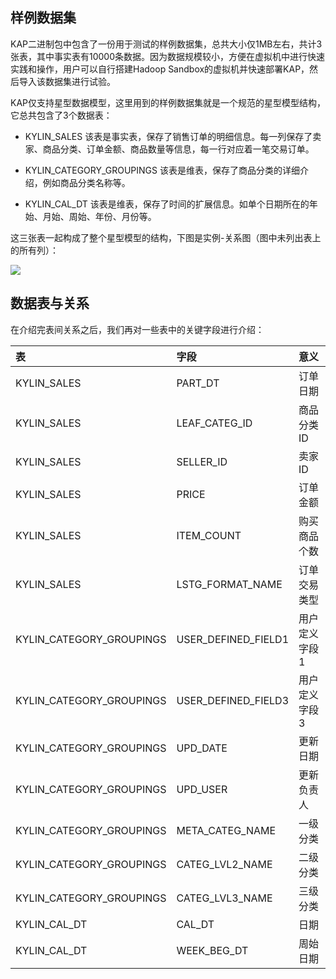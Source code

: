 ## 样例数据集KAP二进制包中包含了一份用于测试的样例数据集，总共大小仅1MB左右，共计3张表，其中事实表有10000条数据。因为数据规模较小，方便在虚拟机中进行快速实践和操作，用户可以自行搭建Hadoop Sandbox的虚拟机并快速部署KAP，然后导入该数据集进行试验。KAP仅支持星型数据模型，这里用到的样例数据集就是一个规范的星型模型结构，它总共包含了3个数据表：* KYLIN\_SALES该表是事实表，保存了销售订单的明细信息。每一列保存了卖家、商品分类、订单金额、商品数量等信息，每一行对应着一笔交易订单。* KYLIN\_CATEGORY\_GROUPINGS该表是维表，保存了商品分类的详细介绍，例如商品分类名称等。* KYLIN\_CAL\_DT该表是维表，保存了时间的扩展信息。如单个日期所在的年始、月始、周始、年份、月份等。这三张表一起构成了整个星型模型的结构，下图是实例-关系图（图中未列出表上的所有列）：![](/images/molap/dataset_1.png)## 数据表与关系在介绍完表间关系之后，我们再对一些表中的关键字段进行介绍：|表|字段|意义||:------------- |:-------------|:-----||KYLIN\_SALES|PART\_DT|订单日期||KYLIN\_SALES|LEAF\_CATEG\_ID|商品分类ID||KYLIN\_SALES|SELLER\_ID|卖家ID||KYLIN\_SALES|PRICE|订单金额||KYLIN\_SALES|ITEM\_COUNT|购买商品个数||KYLIN\_SALES|LSTG\_FORMAT\_NAME|订单交易类型||KYLIN\_CATEGORY\_GROUPINGS|USER\_DEFINED\_FIELD1|用户定义字段1||KYLIN\_CATEGORY\_GROUPINGS|USER\_DEFINED\_FIELD3|用户定义字段3||KYLIN\_CATEGORY\_GROUPINGS|UPD\_DATE|更新日期||KYLIN\_CATEGORY\_GROUPINGS|UPD\_USER|更新负责人||KYLIN\_CATEGORY\_GROUPINGS|META\_CATEG\_NAME|一级分类||KYLIN\_CATEGORY\_GROUPINGS|CATEG\_LVL2\_NAME|二级分类||KYLIN\_CATEGORY\_GROUPINGS|CATEG\_LVL3\_NAME|三级分类||KYLIN\_CAL\_DT|CAL\_DT|日期||KYLIN\_CAL\_DT|WEEK\_BEG\_DT|周始日期|